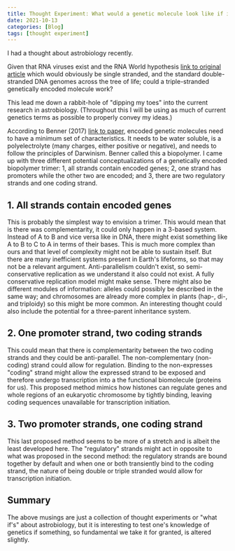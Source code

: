 ```yaml
---
title: Thought Experiment: What would a genetic molecule look like if it had 3 strands?
date: 2021-10-13
categories: [Blog]
tags: [thought experiment]
---
```


I had a thought about astrobiology recently. 

Given that RNA viruses exist and the RNA World hypothesis [link to original article](https://doi.org/10.1038/319618a0) which would obviously be single stranded, and the standard double-stranded DNA genomes across the tree of life; could a triple-stranded genetically encoded molecule work?

This lead me down a rabbit-hole of "dipping my toes" into the current research in astrobiology. (Throughout this I will be using as much of current genetics terms as possible to properly convey my ideas.)

According to Benner (2017) [link to paper](https://doi.org/10.1089/ast.2016.1611), encoded genetic molecules need to have a minimum set of characteristics. It needs to be water soluble, is a polyelectrolyte (many charges, either positive or negative), and needs to follow the principles of Darwinism. Benner called this a biopolymer. I came up with three different potential conceptualizations of a genetically encoded biopolymer trimer: 1, all strands contain encoded genes; 2, one strand has promoters while the other two are encoded; and 3, there are two regulatory strands and one coding strand.

## 1. All strands contain encoded genes

This is probably the simplest way to envision a trimer. This would mean that is there was complementarity, it could only happen in a 3-based system. Instead of A to B and vice versa like in DNA, there might exist something like A to B to C to A in terms of their bases. This is much more complex than ours and that level of complexity might not be able to sustain itself. But there are many inefficient systems present in Earth's lifeforms, so that may not be a relevant argument. Anti-parallelism couldn't exist, so semi-conservative replication as we understand it also could not exist. A fully conservative replication model might make sense. There might also be different modules of information: alleles could possibly be described in the same way; and chromosomes are already more complex in plants (hap-, di-, and triploidy) so this might be more common. An interesting thought could also include the potential for a three-parent inheritance system.

## 2. One promoter strand, two coding strands

This could mean that there is complementarity between the two coding strands and they could be anti-parallel. The non-complementary (non-coding) strand could allow for regulation. Binding to the non-expresses "coding" strand might allow the expressed strand to be exposed and therefore undergo transcription into a the functional biomolecule (proteins for us). This proposed method mimics how histones can regulate genes and whole regions of an eukaryotic chromosome by tightly binding, leaving coding sequences unavailable for transcription initiation.

## 3. Two promoter strands, one coding strand

This last proposed method seems to be more of a stretch and is albeit the least developed here. The "regulatory" strands might act in opposite to what was proposed in the second method: the regulatory strands are bound together by default and when one or both transiently bind to the coding strand, the nature of being double or triple stranded would allow for transcription initiation.


## Summary

The above musings are just a collection of thought experiments or "what if's" about astrobiology, but it is interesting to test one's knowledge of genetics if something, so fundamental we take it for granted, is altered slightly.
